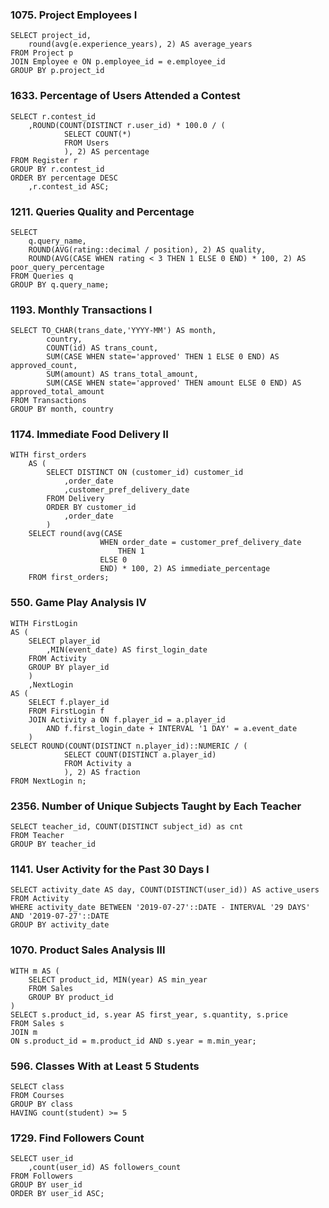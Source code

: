 ### 1075. Project Employees I
    SELECT project_id,
        round(avg(e.experience_years), 2) AS average_years
    FROM Project p
    JOIN Employee e ON p.employee_id = e.employee_id
    GROUP BY p.project_id

### 1633. Percentage of Users Attended a Contest
    SELECT r.contest_id
        ,ROUND(COUNT(DISTINCT r.user_id) * 100.0 / (
                SELECT COUNT(*)
                FROM Users
                ), 2) AS percentage
    FROM Register r
    GROUP BY r.contest_id
    ORDER BY percentage DESC
        ,r.contest_id ASC;

### 1211. Queries Quality and Percentage
    SELECT 
        q.query_name,
        ROUND(AVG(rating::decimal / position), 2) AS quality,
        ROUND(AVG(CASE WHEN rating < 3 THEN 1 ELSE 0 END) * 100, 2) AS poor_query_percentage
    FROM Queries q
    GROUP BY q.query_name;

### 1193. Monthly Transactions I
    SELECT TO_CHAR(trans_date,'YYYY-MM') AS month,
            country,
            COUNT(id) AS trans_count,
            SUM(CASE WHEN state='approved' THEN 1 ELSE 0 END) AS approved_count,
            SUM(amount) AS trans_total_amount,
            SUM(CASE WHEN state='approved' THEN amount ELSE 0 END) AS approved_total_amount
    FROM Transactions
    GROUP BY month, country


### 1174. Immediate Food Delivery II
    WITH first_orders
        AS (
            SELECT DISTINCT ON (customer_id) customer_id
                ,order_date
                ,customer_pref_delivery_date
            FROM Delivery
            ORDER BY customer_id
                ,order_date
            )
        SELECT round(avg(CASE 
                        WHEN order_date = customer_pref_delivery_date
                            THEN 1
                        ELSE 0
                        END) * 100, 2) AS immediate_percentage
        FROM first_orders;

### 550. Game Play Analysis IV
    WITH FirstLogin
    AS (
	    SELECT player_id
		    ,MIN(event_date) AS first_login_date
    	FROM Activity
	    GROUP BY player_id
    	)
    	,NextLogin
    AS (
	    SELECT f.player_id
    	FROM FirstLogin f
	    JOIN Activity a ON f.player_id = a.player_id
    		AND f.first_login_date + INTERVAL '1 DAY' = a.event_date
    	)
    SELECT ROUND(COUNT(DISTINCT n.player_id)::NUMERIC / (
    			SELECT COUNT(DISTINCT a.player_id)
    			FROM Activity a
    			), 2) AS fraction
    FROM NextLogin n;

### 2356. Number of Unique Subjects Taught by Each Teacher
    SELECT teacher_id, COUNT(DISTINCT subject_id) as cnt
    FROM Teacher
    GROUP BY teacher_id

### 1141. User Activity for the Past 30 Days I
    SELECT activity_date AS day, COUNT(DISTINCT(user_id)) AS active_users  FROM Activity 
    WHERE activity_date BETWEEN '2019-07-27'::DATE - INTERVAL '29 DAYS' AND '2019-07-27'::DATE
    GROUP BY activity_date

### 1070. Product Sales Analysis III
    WITH m AS (
        SELECT product_id, MIN(year) AS min_year
        FROM Sales
        GROUP BY product_id
    )
    SELECT s.product_id, s.year AS first_year, s.quantity, s.price
    FROM Sales s
    JOIN m
    ON s.product_id = m.product_id AND s.year = m.min_year;

### 596. Classes With at Least 5 Students
    SELECT class
    FROM Courses
    GROUP BY class
    HAVING count(student) >= 5

### 1729. Find Followers Count
    SELECT user_id
        ,count(user_id) AS followers_count
    FROM Followers
    GROUP BY user_id
    ORDER BY user_id ASC;